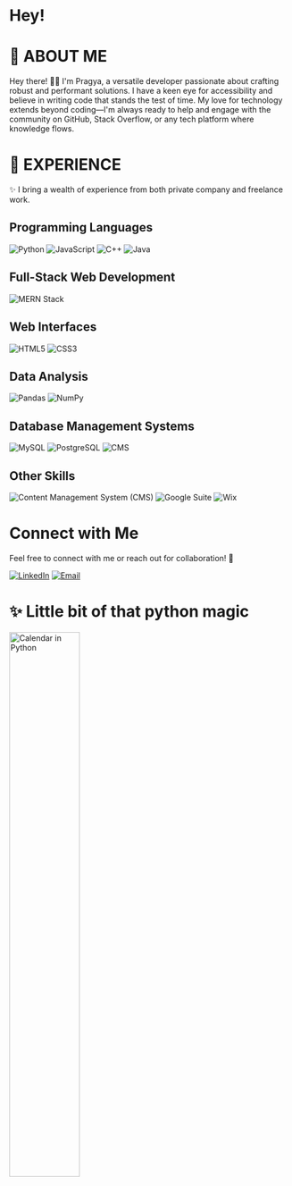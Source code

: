 # Hey!
# 👋 ABOUT ME

Hey there! 👨‍💻 I'm Pragya, a versatile developer passionate about crafting robust and performant solutions. I have a keen eye for accessibility and believe in writing code that stands the test of time. My love for technology extends beyond coding—I'm always ready to help and engage with the community on GitHub, Stack Overflow, or any tech platform where knowledge flows.

# 🚀 EXPERIENCE

✨ I bring a wealth of experience from both private company and freelance work. 

## Programming Languages
![Python](https://img.shields.io/badge/Python-3.x-blue)
![JavaScript](https://img.shields.io/badge/JavaScript-ES6-yellow)
![C++](https://img.shields.io/badge/C++-brightgreen)
![Java](https://img.shields.io/badge/Java-8-orange)

## Full-Stack Web Development
![MERN Stack](https://img.shields.io/badge/MERN%20Stack-MongoDB%2C%20Express%2C%20React%2C%20Node-brightgreen)

## Web Interfaces
![HTML5](https://img.shields.io/badge/HTML5-red)
![CSS3](https://img.shields.io/badge/CSS3-blueviolet)

## Data Analysis
![Pandas](https://img.shields.io/badge/Pandas-1.x-yellowgreen)
![NumPy](https://img.shields.io/badge/NumPy-1.x-blue)

## Database Management Systems
![MySQL](https://img.shields.io/badge/MySQL-blue)
![PostgreSQL](https://img.shields.io/badge/PostgreSQL-blueviolet)
![CMS](https://img.shields.io/badge/CMS-orange)

## Other Skills
![Content Management System (CMS)](https://img.shields.io/badge/CMS-lightblue)
![Google Suite](https://img.shields.io/badge/Google%20Suite-blue)
![Wix](https://img.shields.io/badge/Wix-green)

# Connect with Me

Feel free to connect with me or reach out for collaboration! 👋

[![LinkedIn](https://img.shields.io/badge/LinkedIn-Connect-blue)](https://www.linkedin.com/in/pragya-jain-it)
[![Email](https://img.shields.io/badge/Email-Send%20an%20Email-red)](mailto:123pragya.jain122@gmail.com)


# ✨ Little bit of that python magic 
<div align="Left">
  <img src="https://github.com/pragya-jain-00/pragya-jain-00/assets/101741697/15417a48-ba5b-4e92-b596-1cfaf7d0ae61" width="50%" alt="Calendar in Python">
</div>


